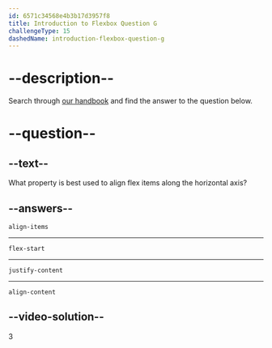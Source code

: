 ```yaml
---
id: 6571c34568e4b3b17d3957f8
title: Introduction to Flexbox Question G
challengeType: 15
dashedName: introduction-flexbox-question-g
---
```

# --description--

Search through <a href="https://www.freecodecamp.org/news/the-css-flexbox-handbook" target="_blank">our handbook</a> and find the answer to the question below.

# --question--

## --text--

What property is best used to align flex items along the horizontal axis?

## --answers--

`align-items`

---

`flex-start`

---

`justify-content`

---

`align-content`


## --video-solution--

3
